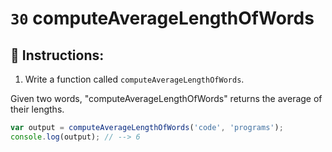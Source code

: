# `30` computeAverageLengthOfWords

## 📝 Instructions:

1. Write a function called `computeAverageLengthOfWords`.

Given two words, "computeAverageLengthOfWords" returns the average of their lengths.

```Javascript
var output = computeAverageLengthOfWords('code', 'programs');
console.log(output); // --> 6
```